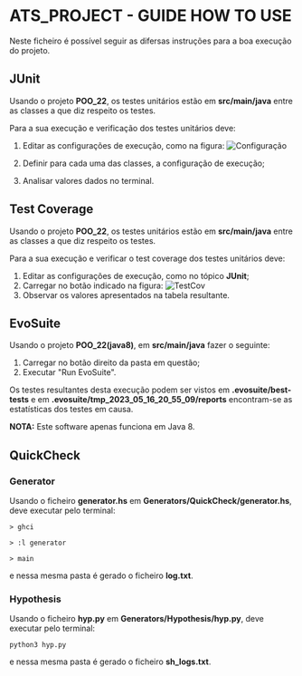 # ATS_PROJECT - GUIDE HOW TO USE
Neste ficheiro é possível seguir as difersas instruções para a boa execução do projeto.

## JUnit 
Usando o projeto **POO_22**, os testes unitários estão em **src/main/java** entre as classes a que diz respeito os testes.

Para a sua execução e verificação dos testes unitários deve:
1. Editar as configurações de execução, como na figura:
  ![Configuração](https://github.com/venicexbish/ATS_PROJECT/blob/main/junit1.png)

2. Definir para cada uma das classes, a configuração de execução;
3. Analisar valores dados no terminal.



## Test Coverage
Usando o projeto **POO_22**, os testes unitários estão em **src/main/java** entre as classes a que diz respeito os testes.

Para a sua execução e verificar o test coverage dos testes unitários deve:
1. Editar as configurações de execução, como no tópico **JUnit**;
2. Carregar no botão indicado na figura:
    ![TestCov](https://github.com/venicexbish/ATS_PROJECT/blob/main/testcoverage.png)
3. Observar os valores apresentados na tabela resultante.

## EvoSuite
Usando o projeto **POO_22(java8)**, em **src/main/java** fazer o seguinte:
1. Carregar no botão direito da pasta em questão;
2. Executar "Run EvoSuite".

Os testes resultantes desta execução podem ser vistos em **.evosuite/best-tests** e em **.evosuite/tmp_2023_05_16_20_55_09/reports** encontram-se as estatísticas dos testes em causa.

**NOTA:** Este software apenas funciona em Java 8.


## QuickCheck
### Generator
Usando o ficheiro **generator.hs** em **Generators/QuickCheck/generator.hs**, deve executar pelo terminal:

```
> ghci

> :l generator

> main
```
e nessa mesma pasta é gerado o ficheiro **log.txt**.



### Hypothesis
Usando o ficheiro **hyp.py** em **Generators/Hypothesis/hyp.py**, deve executar pelo terminal:

```python3 hyp.py```

e nessa mesma pasta é gerado o ficheiro **sh_logs.txt**.


